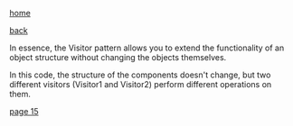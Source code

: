 [home](./page01.md)

[back](./page13.md)

In essence, the Visitor pattern allows you to extend the functionality of an object structure without changing the objects themselves. 

In this code, the structure of the components doesn't change, but two different visitors (Visitor1 and Visitor2) perform different operations on them.

[page 15](./page15.md)
